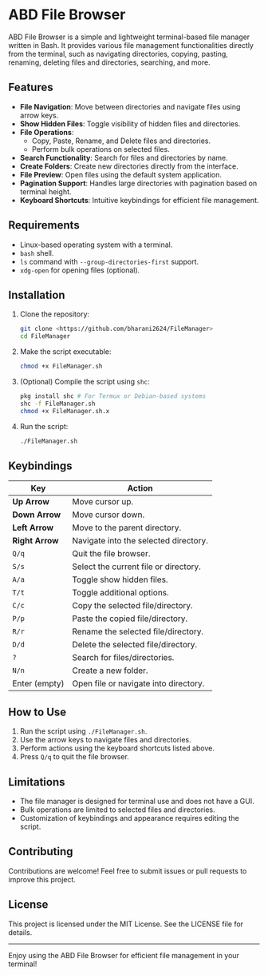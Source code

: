 # ABD File Browser

ABD File Browser is a simple and lightweight terminal-based file manager written in Bash. It provides various file management functionalities directly from the terminal, such as navigating directories, copying, pasting, renaming, deleting files and directories, searching, and more. 

## Features

- **File Navigation**: Move between directories and navigate files using arrow keys.
- **Show Hidden Files**: Toggle visibility of hidden files and directories.
- **File Operations**:
  - Copy, Paste, Rename, and Delete files and directories.
  - Perform bulk operations on selected files.
- **Search Functionality**: Search for files and directories by name.
- **Create Folders**: Create new directories directly from the interface.
- **File Preview**: Open files using the default system application.
- **Pagination Support**: Handles large directories with pagination based on terminal height.
- **Keyboard Shortcuts**: Intuitive keybindings for efficient file management.

## Requirements

- Linux-based operating system with a terminal.
- `bash` shell.
- `ls` command with `--group-directories-first` support.
- `xdg-open` for opening files (optional).

## Installation

1. Clone the repository:
   ```bash
   git clone <https://github.com/bharani2624/FileManager>
   cd FileManager
   ```

2. Make the script executable:
   ```bash
   chmod +x FileManager.sh
   ```

3. (Optional) Compile the script using `shc`:
   ```bash
   pkg install shc # For Termux or Debian-based systems
   shc -f FileManager.sh
   chmod +x FileManager.sh.x
   ```

4. Run the script:
   ```bash
   ./FileManager.sh
   ```

## Keybindings

| Key              | Action                                |
|------------------|---------------------------------------|
| **Up Arrow**     | Move cursor up.                      |
| **Down Arrow**   | Move cursor down.                    |
| **Left Arrow**   | Move to the parent directory.        |
| **Right Arrow**  | Navigate into the selected directory.|
| `Q/q`            | Quit the file browser.               |
| `S/s`            | Select the current file or directory.|
| `A/a`            | Toggle show hidden files.            |
| `T/t`            | Toggle additional options.           |
| `C/c`            | Copy the selected file/directory.    |
| `P/p`            | Paste the copied file/directory.     |
| `R/r`            | Rename the selected file/directory.  |
| `D/d`            | Delete the selected file/directory.  |
| `?`              | Search for files/directories.        |
| `N/n`            | Create a new folder.                 |
| Enter (empty)    | Open file or navigate into directory.|

## How to Use

1. Run the script using `./FileManager.sh`.
2. Use the arrow keys to navigate files and directories.
3. Perform actions using the keyboard shortcuts listed above.
4. Press `Q/q` to quit the file browser.

## Limitations

- The file manager is designed for terminal use and does not have a GUI.
- Bulk operations are limited to selected files and directories.
- Customization of keybindings and appearance requires editing the script.

## Contributing

Contributions are welcome! Feel free to submit issues or pull requests to improve this project.

## License

This project is licensed under the MIT License. See the LICENSE file for details.

---

Enjoy using the ABD File Browser for efficient file management in your terminal!

